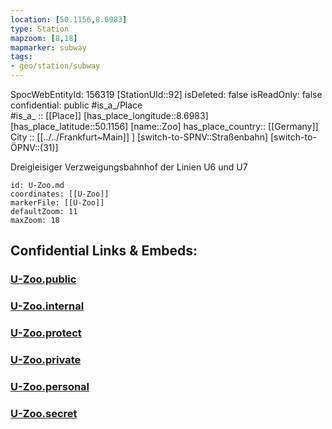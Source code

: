 ```yaml
---
location: [50.1156,8.6983] 
type: Station 
mapzoom: [8,18] 
mapmarker: subway 
tags:
- geo/station/subway
---
```

SpocWebEntityId: 156319
[StationUId::92] 
isDeleted: false
isReadOnly: false
confidential: public
#is_a_/Place  
#is_a_ :: [[Place]] 
[has_place_longitude::8.6983] 
[has_place_latitude::50.1156] 
[name::Zoo] 
has_place_country:: [[Germany]]  
City :: [[../../Frankfurt~Main]] ] 
[switch-to-SPNV::Straßenbahn] 
[switch-to-ÖPNV::(31)] 

Dreigleisiger Verzweigungsbahnhof der Linien U6 und U7

```leaflet
id: U-Zoo.md
coordinates: [[U-Zoo]] 
markerFile: [[U-Zoo]] 
defaultZoom: 11 
maxZoom: 18
```


## Confidential Links & Embeds: 

### [U-Zoo.public](/_public/\Earth\Continent\Europe\Europe~Central\Germany\Germany~West\Hessen\counties~Hessen\Frankfurt~Main\Stations-FFM~UU-Zoo.public.md) 

### [U-Zoo.internal](/_internal/\Earth\Continent\Europe\Europe~Central\Germany\Germany~West\Hessen\counties~Hessen\Frankfurt~Main\Stations-FFM~UU-Zoo.internal.md) 

### [U-Zoo.protect](/_protect/\Earth\Continent\Europe\Europe~Central\Germany\Germany~West\Hessen\counties~Hessen\Frankfurt~Main\Stations-FFM~UU-Zoo.protect.md) 

### [U-Zoo.private](/_private/\Earth\Continent\Europe\Europe~Central\Germany\Germany~West\Hessen\counties~Hessen\Frankfurt~Main\Stations-FFM~UU-Zoo.private.md) 

### [U-Zoo.personal](/_personal/\Earth\Continent\Europe\Europe~Central\Germany\Germany~West\Hessen\counties~Hessen\Frankfurt~Main\Stations-FFM~UU-Zoo.personal.md) 

### [U-Zoo.secret](/_secret/\Earth\Continent\Europe\Europe~Central\Germany\Germany~West\Hessen\counties~Hessen\Frankfurt~Main\Stations-FFM~UU-Zoo.secret.md)

